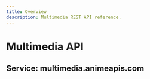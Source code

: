 ```yaml
---
title: Overview
description: Multimedia REST API reference.
---
```


# Multimedia API

## Service: multimedia.animeapis.com

